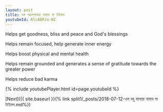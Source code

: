 ```yaml
---
layout: post
title: ওম অচলপমেয়া নামায গা টাইমস
youtubeId: RlcA8PJo-NI
---
```

 
 
Helps get goodness, bliss and peace and God's blessings
 
Helps remain focused, help generate inner energy 
 
Helps boost physical and mental health 
 
Helps remain grounded and generates a sense of gratitude towards the greater power 
 
Helps reduce bad karma
 
 
 
 


{% include youtubePlayer.html id=page.youtubeId %}
 
[Next]({{ site.baseurl }}{% link  split1/_posts/2018-07-12-ওম বহু মালায়া নামায গা টাইমস.md%})
 
